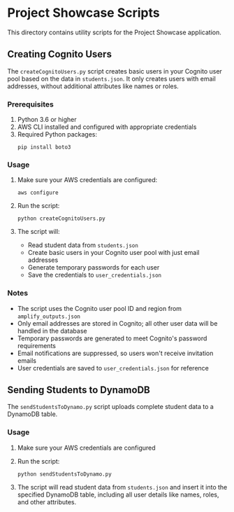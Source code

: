 # Project Showcase Scripts

This directory contains utility scripts for the Project Showcase application.

## Creating Cognito Users

The `createCognitoUsers.py` script creates basic users in your Cognito user pool based on the data in `students.json`. It only creates users with email addresses, without additional attributes like names or roles.

### Prerequisites

1. Python 3.6 or higher
2. AWS CLI installed and configured with appropriate credentials
3. Required Python packages:
   ```
   pip install boto3
   ```

### Usage

1. Make sure your AWS credentials are configured:
   ```
   aws configure
   ```

2. Run the script:
   ```
   python createCognitoUsers.py
   ```

3. The script will:
   - Read student data from `students.json`
   - Create basic users in your Cognito user pool with just email addresses
   - Generate temporary passwords for each user
   - Save the credentials to `user_credentials.json`

### Notes

- The script uses the Cognito user pool ID and region from `amplify_outputs.json`
- Only email addresses are stored in Cognito; all other user data will be handled in the database
- Temporary passwords are generated to meet Cognito's password requirements
- Email notifications are suppressed, so users won't receive invitation emails
- User credentials are saved to `user_credentials.json` for reference

## Sending Students to DynamoDB

The `sendStudentsToDynamo.py` script uploads complete student data to a DynamoDB table.

### Usage

1. Make sure your AWS credentials are configured
2. Run the script:
   ```
   python sendStudentsToDynamo.py
   ```

3. The script will read student data from `students.json` and insert it into the specified DynamoDB table, including all user details like names, roles, and other attributes. 
